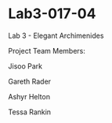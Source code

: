 # Lab3-017-04
Lab 3 - Elegant Archimenides

Project Team Members:

Jisoo Park

Gareth Rader

Ashyr Helton

Tessa Rankin
